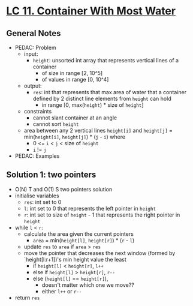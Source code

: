 # [LC 11. Container With Most Water](https://leetcode.com/problems/container-with-most-water/)

## General Notes

- PEDAC: Problem
  - input:
    - `height`: unsorted int array that represents vertical lines of a container
      - of size in range \[2, 10^5]
      - of values in range \[0, 10^4]
  - output:
    - `res`: int that represents that max area of water that a container defined by 2 distinct line elements from `height` can hold
      - in range \[0, max(`height`) * size of `height`]
  - constraints
    - cannot slant container at an angle
    - cannot sort `height`
  - area between any 2 vertical lines `height[i]` and `height[j]` = min(`height[i]`, `height[j]`) * (`j` - `i`) where
    - 0 <= `i` < `j` < size of `height`
    - `i` != `j`
- PEDAC: Examples

## Solution 1: two pointers

- O(N) T and O(1) S two pointers solution
- initialise variables
  - `res`: int set to 0
  - `l`: int set to 0 that represents the left pointer in `height`
  - `r`: int set to size of `height` - 1 that represents the right pointer in `height`
- while `l` < `r`:
  - calculate the area given the current pointers
    - `area` = min(`height[l]`, `height[r]`) * (`r` - `l`)
  - update `res` to `area` if `area` > `res`
  - move the pointer that decreases the next window (formed by `height[l:r+1])'s min height value the least
    - if `height[l]` < `height[r]`, `l++`
    - else if `height[l]` > `height[r]`, `r--`
    - else (`height[l]` == `height[r]`),
      - doesn't matter which one we move??
      - either `l++` or `r--`
- return `res`

